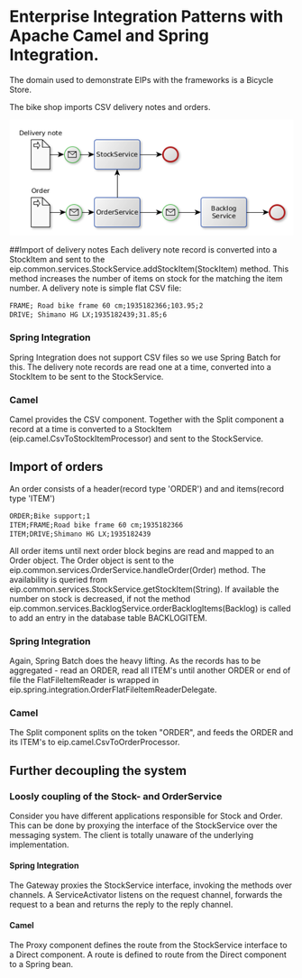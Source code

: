 Enterprise Integration Patterns with Apache Camel and Spring Integration.
==========

The domain used to demonstrate EIPs with the frameworks is a Bicycle Store.

The bike shop imports CSV delivery notes and orders.

![Alt graphic](doc/eip.png)


##Import of delivery notes
Each delivery note record is converted into a StockItem and sent to the eip.common.services.StockService.addStockItem(StockItem) method.
This method increases the number of items on stock for the matching the item number.
A delivery note is simple flat CSV file:
	
	FRAME; Road bike frame 60 cm;1935182366;103.95;2
	DRIVE; Shimano HG LX;1935182439;31.85;6
 
### Spring Integration
Spring Integration does not support CSV files so we use Spring Batch for this.
The delivery note records are read one at a time, converted into a StockItem to be sent to the StockService.

### Camel
Camel provides the CSV component. Together with the Split component a record at a time is converted to a StockItem (eip.camel.CsvToStockItemProcessor) and sent to the StockService.

## Import of orders
An order consists of a header(record type 'ORDER') and and items(record type 'ITEM')  

	ORDER;Bike support;1
	ITEM;FRAME;Road bike frame 60 cm;1935182366
	ITEM;DRIVE;Shimano HG LX;1935182439

All order items until next order block begins are read and mapped to an Order object.
The Order object is sent to the eip.common.services.OrderService.handleOrder(Order) method. 
The availability is queried from eip.common.services.StockService.getStockItem(String).
If available the number on stock is decreased, if not the method eip.common.services.BacklogService.orderBacklogItems(Backlog) is called
to add an entry in the database table BACKLOGITEM.

### Spring Integration
Again, Spring Batch does the heavy lifting. As the records has to be aggregated - read an ORDER, read all ITEM's until another ORDER or end of file 
the FlatFileItemReader is wrapped in eip.spring.integration.OrderFlatFileItemReaderDelegate.

### Camel
The Split component splits on the token "ORDER", and feeds the ORDER and its ITEM's to eip.camel.CsvToOrderProcessor.

## Further decoupling the system
### Loosly coupling of the Stock- and OrderService
Consider you have different applications responsible for Stock and Order. 
This can be done by proxying the interface of the StockService over the messaging system.
The client is totally unaware of the underlying implementation.

#### Spring Integration
The Gateway proxies the StockService interface, invoking the methods over channels.
A ServiceActivator listens on the request channel, forwards the request to a bean and returns the reply to the reply channel.

#### Camel
The Proxy component defines the route from the StockService interface to a Direct component.
A route is defined to route from the Direct component to a Spring bean.

 